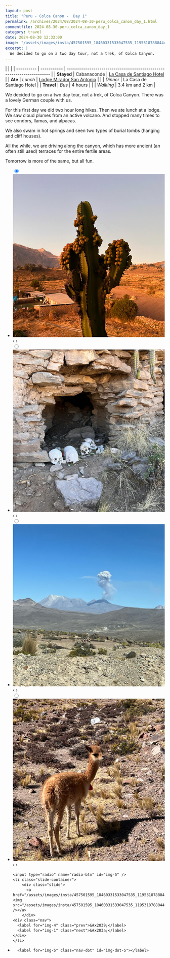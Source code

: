 ```yaml
---
layout: post
title: "Peru - Colca Canon -  Day 1"
permalink: /archives/2024/08/2024-08-30-peru_colca_canon_day_1.html
commentfile: 2024-08-30-peru_colca_canon_day_1
category: travel
date: 2024-08-30 12:33:00
image: "/assets/images/insta/457501595_18460331533047535_1195318788844479330_n_18243833716281905.jpg"
excerpt: |
  We decided to go on a two day tour, not a trek, of Colca Canyon.
---
```


|            |             |
| ---------- | ----------- | ---------------------------------------------------------------------- |
| **Stayed** | Cabanaconde | [La Casa de Santiago Hotel](https://maps.app.goo.gl/QTcmu34zwySDnncH6) |
| **Ate**    | _Lunch_     | [Lodge Mirador San Antonio](https://maps.app.goo.gl/WCjNvgJwqmC8wx7Z7) |
|            | _Dinner_    | La Casa de Santiago Hotel                                              |
| **Travel** | _Bus_       | 4 hours                                                                |
|            | _Walking_   | 3.4 km and 2 km                                                        |

We decided to go on a two day tour, not a trek, of Colca Canyon. There was a lovely German couple with us.

For this first day we did two hour long hikes. Then we ate lunch at a lodge. We saw cloud plumes from an active volcano. And stopped many times to see condors, llamas, and alpacas.

We also swam in hot springs and seen two types of burial tombs (hanging and cliff houses).

All the while, we are driving along the canyon, which has more ancient (an often still used) terraces for the entire fertile areas.

Tomorrow is more of the same, but all fun.

<ul class="slides">
    <input type="radio" name="radio-btn" id="img-1" checked="checked" />
    <li class="slide-container">
        <div class="slide">
          <a href="/assets/images/insta/457635739_18460331551047535_5163681863774238336_n_18112349998403664.jpg"><img src="/assets/images/insta/457635739_18460331551047535_5163681863774238336_n_18112349998403664.jpg" /></a>
        </div>
    <div class="nav">
      <label for="img-5" class="prev">&#x2039;</label>
      <label for="img-2" class="next">&#x203a;</label>
    </div>
    </li>
        <input type="radio" name="radio-btn" id="img-2"  />
    <li class="slide-container">
        <div class="slide">
          <a href="/assets/images/insta/457794290_18460331572047535_8276588185737437586_n_18068773519603661.jpg"><img src="/assets/images/insta/457794290_18460331572047535_8276588185737437586_n_18068773519603661.jpg" /></a>
        </div>
    <div class="nav">
      <label for="img-1" class="prev">&#x2039;</label>
      <label for="img-3" class="next">&#x203a;</label>
    </div>
    </li>
        <input type="radio" name="radio-btn" id="img-3"  />
    <li class="slide-container">
        <div class="slide">
          <a href="/assets/images/insta/457663578_18460331581047535_6430737416362670850_n_17929813094921294.jpg"><img src="/assets/images/insta/457663578_18460331581047535_6430737416362670850_n_17929813094921294.jpg" /></a>
        </div>
    <div class="nav">
      <label for="img-2" class="prev">&#x2039;</label>
      <label for="img-4" class="next">&#x203a;</label>
    </div>
    </li>
        <input type="radio" name="radio-btn" id="img-4"  />
    <li class="slide-container">
        <div class="slide">
          <a href="/assets/images/insta/457369850_18460331590047535_2056237198391000736_n_18265202092220191.jpg"><img src="/assets/images/insta/457369850_18460331590047535_2056237198391000736_n_18265202092220191.jpg" /></a>
        </div>
    <div class="nav">
      <label for="img-3" class="prev">&#x2039;</label>
      <label for="img-5" class="next">&#x203a;</label>
    </div>
    </li>
    
    <input type="radio" name="radio-btn" id="img-5" />
    <li class="slide-container">
        <div class="slide">
          <a href="/assets/images/insta/457501595_18460331533047535_1195318788844479330_n_18243833716281905.jpg"><img src="/assets/images/insta/457501595_18460331533047535_1195318788844479330_n_18243833716281905.jpg" /></a>
        </div>
    <div class="nav">
      <label for="img-4" class="prev">&#x2039;</label>
      <label for="img-1" class="next">&#x203a;</label>
    </div>
    </li>
			
<li class="nav-dots">
      <label for="img-1" class="nav-dot" id="img-dot-1"></label>
      <label for="img-2" class="nav-dot" id="img-dot-2"></label>
      <label for="img-3" class="nav-dot" id="img-dot-3"></label>
      <label for="img-4" class="nav-dot" id="img-dot-4"></label>

      <label for="img-5" class="nav-dot" id="img-dot-5"></label>

</li>
</ul>
